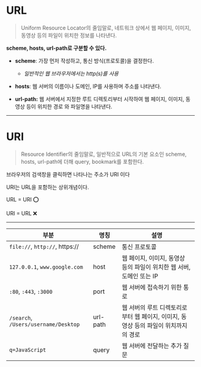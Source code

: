 # URL

> Uniform Resource Locator의 줄임말로, 네트워크 상에서 웹 페이지, 이미지, 동영상 등의 파일이 위치한 정보를 나타낸다.

**scheme, hosts, url-path로 구분할 수 있다.**

- **scheme**: 가장 먼저 작성하고, 통신 방식(프로토콜)을 결정한다.
  - *일반적인 웹 브라우저에서는 http(s)를 사용*

- **hosts**: 웹 서버의 이름이나 도메인, IP를 사용하며 주소를 나타낸다.

- **url-path:** 웹 서버에서 지정한 루트 디렉토리부터 시작하여 웹 페이지, 이미지, 동영상 등이 위치한 경로                                                      와 파일명을 나타낸다.

---

# URI

> Resource Identifier의 줄임말로, 일반적으로 URL의 기본 요소인 scheme, hosts, url-path에 더해 query, bookmark를 포함한다.

브라우저의 검색창을 클릭하면 나타나는 주소가 URI 이다

URI는 URL을 포함하는 상위개념이다.

URL = URI ⭕️

URI = URL ❌

---

| 부분                                 | 명칭     | 설명                                                         |
| ------------------------------------ | -------- | ------------------------------------------------------------ |
| `file://`, `http://`, https://       | scheme   | 통신 프로토콜                                                |
| `127.0.0.1`, `www.google.com`        | host     | 웹 페이지, 이미지, 동영상 등의 파일이 위치한 웹 서버, 도메인 또는 IP |
| `:80`, `:443`, `:3000`               | port     | 웹 서버에 접속하기 위한 통로                                 |
| `/search`, `/Users/username/Desktop` | url-path | 웹 서버의 루트 디렉토리로부터 웹 페이지, 이미지, 동영상 등의 파일이 위치까지의 경로 |
| `q=JavaScript`                       | query    | 웹 서버에 전달하는 추가 질문                                 |